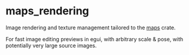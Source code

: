 # maps_rendering

Image rendering and texture management tailored to the [maps](https://crates.io/crates/maps) crate.

For fast image editing previews in egui, with arbitrary scale & pose, with potentially very large source images.
